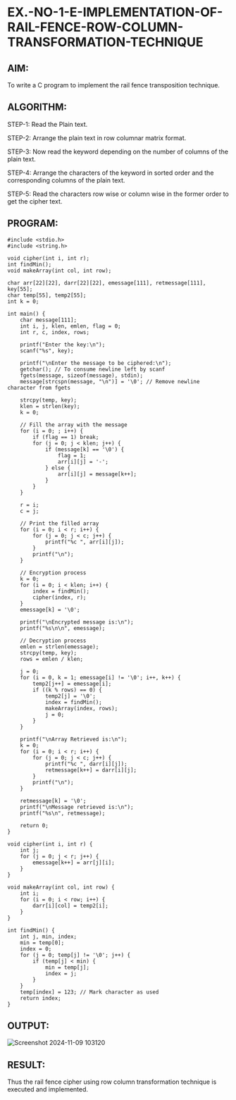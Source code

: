 # EX.-NO-1-E-IMPLEMENTATION-OF-RAIL-FENCE-ROW-COLUMN-TRANSFORMATION-TECHNIQUE

## AIM:
  To write a C program to implement the rail fence transposition technique.
  
## ALGORITHM:

STEP-1: Read the Plain text.

STEP-2: Arrange the plain text in row columnar matrix format.

STEP-3: Now read the keyword depending on the number of columns of the plain text.

STEP-4: Arrange the characters of the keyword in sorted order and the corresponding columns of the plain text.

STEP-5: Read the characters row wise or column wise in the former order to get the cipher text.

## PROGRAM:
```
#include <stdio.h>
#include <string.h>

void cipher(int i, int r);
int findMin();
void makeArray(int col, int row);

char arr[22][22], darr[22][22], emessage[111], retmessage[111], key[55];
char temp[55], temp2[55];
int k = 0;

int main() {
    char message[111];
    int i, j, klen, emlen, flag = 0;
    int r, c, index, rows;

    printf("Enter the key:\n");
    scanf("%s", key);
    
    printf("\nEnter the message to be ciphered:\n");
    getchar(); // To consume newline left by scanf
    fgets(message, sizeof(message), stdin);
    message[strcspn(message, "\n")] = '\0'; // Remove newline character from fgets

    strcpy(temp, key);
    klen = strlen(key);
    k = 0;

    // Fill the array with the message
    for (i = 0; ; i++) {
        if (flag == 1) break;
        for (j = 0; j < klen; j++) {
            if (message[k] == '\0') {
                flag = 1;
                arr[i][j] = '-';
            } else {
                arr[i][j] = message[k++];
            }
        }
    }

    r = i;
    c = j;

    // Print the filled array
    for (i = 0; i < r; i++) {
        for (j = 0; j < c; j++) {
            printf("%c ", arr[i][j]);
        }
        printf("\n");
    }

    // Encryption process
    k = 0;
    for (i = 0; i < klen; i++) {
        index = findMin();
        cipher(index, r);
    }
    emessage[k] = '\0';

    printf("\nEncrypted message is:\n");
    printf("%s\n\n", emessage);

    // Decryption process
    emlen = strlen(emessage);
    strcpy(temp, key);
    rows = emlen / klen;

    j = 0;
    for (i = 0, k = 1; emessage[i] != '\0'; i++, k++) {
        temp2[j++] = emessage[i];
        if ((k % rows) == 0) {
            temp2[j] = '\0';
            index = findMin();
            makeArray(index, rows);
            j = 0;
        }
    }

    printf("\nArray Retrieved is:\n");
    k = 0;
    for (i = 0; i < r; i++) {
        for (j = 0; j < c; j++) {
            printf("%c ", darr[i][j]);
            retmessage[k++] = darr[i][j];
        }
        printf("\n");
    }

    retmessage[k] = '\0';
    printf("\nMessage retrieved is:\n");
    printf("%s\n", retmessage);

    return 0;
}

void cipher(int i, int r) {
    int j;
    for (j = 0; j < r; j++) {
        emessage[k++] = arr[j][i];
    }
}

void makeArray(int col, int row) {
    int i;
    for (i = 0; i < row; i++) {
        darr[i][col] = temp2[i];
    }
}

int findMin() {
    int j, min, index;
    min = temp[0];
    index = 0;
    for (j = 0; temp[j] != '\0'; j++) {
        if (temp[j] < min) {
            min = temp[j];
            index = j;
        }
    }
    temp[index] = 123; // Mark character as used
    return index;
}
```
## OUTPUT:
![Screenshot 2024-11-09 103120](https://github.com/user-attachments/assets/6619a0e6-b3f9-4814-82e6-63f1beec9b33)


## RESULT:
Thus the rail fence cipher using row column transformation technique is executed and implemented.
